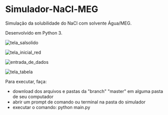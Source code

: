 # Simulador-NaCl-MEG
Simulação da solubilidade do NaCl com solvente Água/MEG.

Desenvolvido em Python 3.

![tela_salsolido](https://user-images.githubusercontent.com/117494481/200457111-cc91c066-529c-4e25-ae07-cd041e12ead6.png)

![tela_inicial_red](https://user-images.githubusercontent.com/117494481/200457256-2c8935a3-4d97-4c4d-b345-1e7f894549a0.gif)

![entrada_de_dados](https://user-images.githubusercontent.com/117494481/200458402-e58740f6-1f70-4799-b93f-7f0e94b8ee56.png)

![tela_tabela](https://user-images.githubusercontent.com/117494481/200458418-25bf158f-824a-4069-bfb3-bb7cd4c9c85d.png)

Para executar, faça:
- download dos arquivos e pastas da "branch" "master" em alguma pasta de seu computador
- abrir um prompt de comando ou terminal na pasta do simulador
- executar o comando: python main.py
